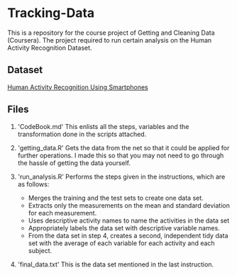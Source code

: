 # Tracking-Data

This is a repository for the course project of Getting and Cleaning Data (Coursera). The project required to run certain analysis on the Human Activity Recognition Dataset.

## Dataset

[Human Activity Recognition Using Smartphones](https://d396qusza40orc.cloudfront.net/getdata%2Fprojectfiles%2FUCI%20HAR%20Dataset.zip)

## Files

1. 'CodeBook.md' This enlists all the steps, variables and the transformation done in the scripts attached.

2. 'getting_data.R' Gets the data from the net so that it could be applied for further operations. I made this so that you may not need to go through the hassle of getting the data yourself.

3. 'run_analysis.R' Performs the steps given in the instructions, which are as follows:
    - Merges the training and the test sets to create one data set.
    - Extracts only the measurements on the mean and standard deviation for each measurement.
    - Uses descriptive activity names to name the activities in the data set
    - Appropriately labels the data set with descriptive variable names.
    - From the data set in step 4, creates a second, independent tidy data set with the average of each variable for each activity and each subject.

4. 'final_data.txt' This is the data set mentioned in the last instruction.
